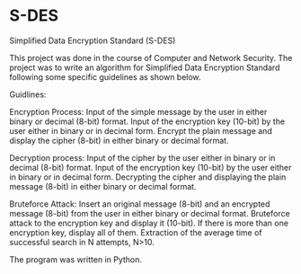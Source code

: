# S-DES
Simplified Data Encryption Standard (S-DES)

This project was done in the course of Computer and Network Security.
The project was to write an algorithm for Simplified Data Encryption Standard following some specific guidelines as shown below.

Guidlines:

Encryption Process:
Input of the simple message by the user in either binary or decimal (8-bit) format.
Input of the encryption key (10-bit) by the user either in binary or in decimal form.
Encrypt the plain message and display the cipher (8-bit) in either binary or decimal format.

Decryption process:
Input of the cipher by the user either in binary or in decimal (8-bit) format.
Input of the encryption key (10-bit) by the user either in binary or in decimal form.
Decrypting the cipher and displaying the plain message (8-bit) in either binary or decimal format.

Bruteforce Attack:
Insert an original message (8-bit) and an encrypted message (8-bit) from the user in either binary or decimal format.
Bruteforce attack to the encryption key and display it (10-bit). If there is more than one encryption key, display all of them.
Extraction of the average time of successful search in N attempts, N>10.

The program was written in Python.
